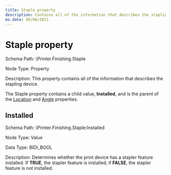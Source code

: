```yaml
---
title: Staple property
description: Contains all of the information that describes the stapling device.
ms.date: 09/08/2021
---
```


# Staple property

Schema Path: \\Printer.Finishing.Staple

Node Type: Property

Description: This property contains all of the information that describes the stapling device.

The Staple property contains a child value, **Installed**, and is the parent of the [Location](location3.md) and [Angle](angle2.md) properties.

## Installed

Schema Path: \\Printer.Finishing.Staple:Installed

Node Type: Value

Data Type: BIDI_BOOL

Description: Determines whether the print device has a stapler feature installed. If **TRUE**, the stapler feature is installed; if **FALSE**, the stapler feature is not installed.
